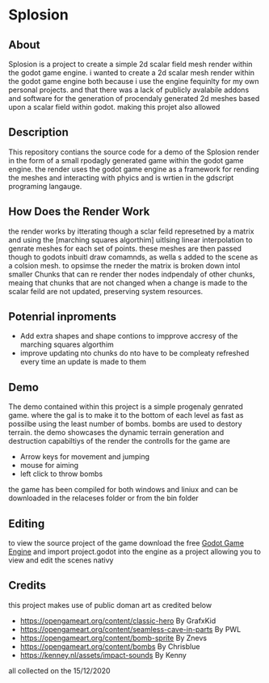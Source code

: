 # Splosion
## About
Splosion is a project to create a simple 2d scalar field mesh render within the godot game engine.
i wanted to create a 2d scalar mesh render within the godot game engine both because i use the engine fequinlty for my own personal projects.
and that there was a lack of publicly avalabile addons and software for the generation of procendaly generated 2d meshes based upon a scalar field within godot.
making this projet also allowed 

## Description
This repository contians the source code for a demo of the Splosion render in the form of a small rpodagly generated game within the godot game engine.
the render uses the godot game engine as a framework for rending the meshes and interacting with phyics and is wrtien in the gdscript programing langauge.

## How Does the Render Work
the render works by itterating though a sclar feild represetned by a matrix and using the [marching squares algorthim] uitlsing linear interpolation to genrate
meshes for each set of points. these meshes are then passed though to godots inbuitl draw comamnds, as wella s added to the scene as a colsion mesh.
to opsimse the rneder the matrix is broken down intol smaller Chunks that can re render ther nodes indpendaly of other chunks, meaing that chunks that are
not changed when a change is made to the scalar feild are not updated, preserving system resources.

## Potenrial inproments
* Add extra shapes and shape contions to impprove accresy of the marching squares algorthim
* improve updating nto chunks do nto have to be compleaty refreshed every time an update is made to them

## Demo
The demo contained within this project is a simple progenaly genrated game. where the gal is to make it to the bottom of each level as fast as possilbe using the
least number of bombs. bombs are used to destory terrain. the demo showcases the dynamic terrain generation and destruction capabiltiys of the render
the controlls for the game are

* Arrow keys for movement and jumping
* mouse for aiming
* left click to throw bombs

the game has been compiled for both windows and liniux and can be downloaded in the relaceses folder or from the bin folder

## Editing
to view the source project of the game download the free [Godot Game Engine](https://godotengine.org/) and import project.godot into the engine as a project
allowing you to view and edit the scenes nativy

## Credits
this project makes use of public doman art as credited below
* https://opengameart.org/content/classic-hero By GrafxKid
* https://opengameart.org/content/seamless-cave-in-parts	 By PWL
* https://opengameart.org/content/bomb-sprite By Znevs
* https://opengameart.org/content/bombs By Chrisblue
* https://kenney.nl/assets/impact-sounds By Kenny	

all collected on the 15/12/2020
